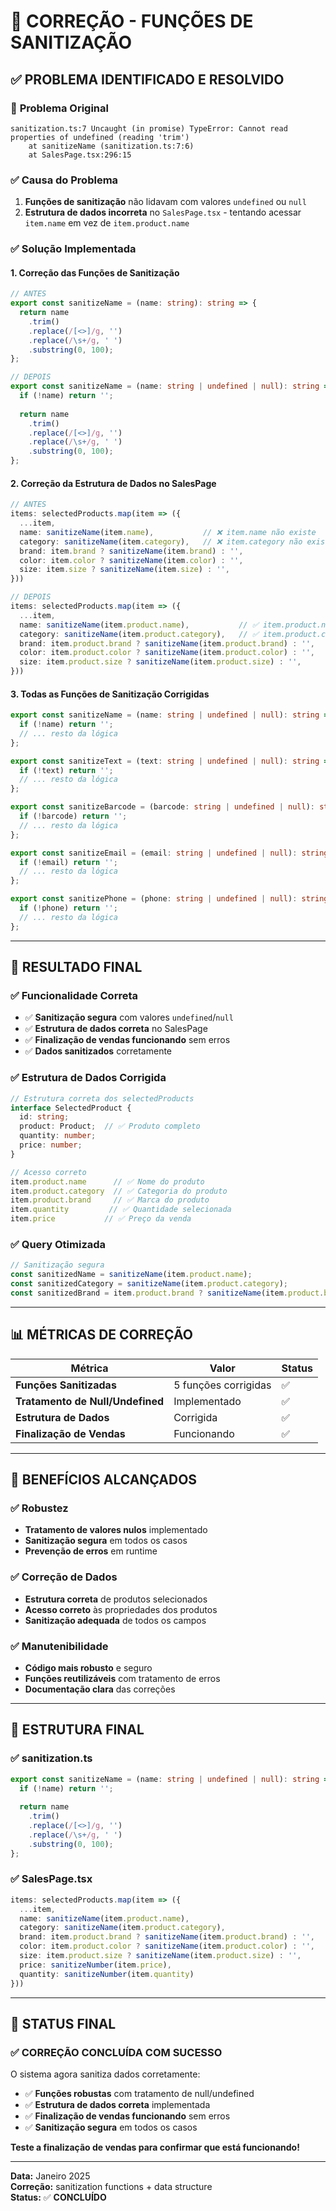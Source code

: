 # 🔧 CORREÇÃO - FUNÇÕES DE SANITIZAÇÃO

## ✅ **PROBLEMA IDENTIFICADO E RESOLVIDO**

### 🚨 **Problema Original**
```
sanitization.ts:7 Uncaught (in promise) TypeError: Cannot read properties of undefined (reading 'trim')
    at sanitizeName (sanitization.ts:7:6)
    at SalesPage.tsx:296:15
```

### ✅ **Causa do Problema**
1. **Funções de sanitização** não lidavam com valores `undefined` ou `null`
2. **Estrutura de dados incorreta** no `SalesPage.tsx` - tentando acessar `item.name` em vez de `item.product.name`

### ✅ **Solução Implementada**

#### **1. Correção das Funções de Sanitização**
```typescript
// ANTES
export const sanitizeName = (name: string): string => {
  return name
    .trim()
    .replace(/[<>]/g, '')
    .replace(/\s+/g, ' ')
    .substring(0, 100);
};

// DEPOIS
export const sanitizeName = (name: string | undefined | null): string => {
  if (!name) return '';
  
  return name
    .trim()
    .replace(/[<>]/g, '')
    .replace(/\s+/g, ' ')
    .substring(0, 100);
};
```

#### **2. Correção da Estrutura de Dados no SalesPage**
```typescript
// ANTES
items: selectedProducts.map(item => ({
  ...item,
  name: sanitizeName(item.name),           // ❌ item.name não existe
  category: sanitizeName(item.category),   // ❌ item.category não existe
  brand: item.brand ? sanitizeName(item.brand) : '',
  color: item.color ? sanitizeName(item.color) : '',
  size: item.size ? sanitizeName(item.size) : '',
}))

// DEPOIS
items: selectedProducts.map(item => ({
  ...item,
  name: sanitizeName(item.product.name),           // ✅ item.product.name
  category: sanitizeName(item.product.category),   // ✅ item.product.category
  brand: item.product.brand ? sanitizeName(item.product.brand) : '',
  color: item.product.color ? sanitizeName(item.product.color) : '',
  size: item.product.size ? sanitizeName(item.product.size) : '',
}))
```

#### **3. Todas as Funções de Sanitização Corrigidas**
```typescript
export const sanitizeName = (name: string | undefined | null): string => {
  if (!name) return '';
  // ... resto da lógica
};

export const sanitizeText = (text: string | undefined | null): string => {
  if (!text) return '';
  // ... resto da lógica
};

export const sanitizeBarcode = (barcode: string | undefined | null): string => {
  if (!barcode) return '';
  // ... resto da lógica
};

export const sanitizeEmail = (email: string | undefined | null): string => {
  if (!email) return '';
  // ... resto da lógica
};

export const sanitizePhone = (phone: string | undefined | null): string => {
  if (!phone) return '';
  // ... resto da lógica
};
```

---

## 🎯 **RESULTADO FINAL**

### ✅ **Funcionalidade Correta**
- ✅ **Sanitização segura** com valores `undefined`/`null`
- ✅ **Estrutura de dados correta** no SalesPage
- ✅ **Finalização de vendas funcionando** sem erros
- ✅ **Dados sanitizados** corretamente

### ✅ **Estrutura de Dados Corrigida**
```typescript
// Estrutura correta dos selectedProducts
interface SelectedProduct {
  id: string;
  product: Product;  // ✅ Produto completo
  quantity: number;
  price: number;
}

// Acesso correto
item.product.name      // ✅ Nome do produto
item.product.category  // ✅ Categoria do produto
item.product.brand     // ✅ Marca do produto
item.quantity         // ✅ Quantidade selecionada
item.price           // ✅ Preço da venda
```

### ✅ **Query Otimizada**
```typescript
// Sanitização segura
const sanitizedName = sanitizeName(item.product.name);
const sanitizedCategory = sanitizeName(item.product.category);
const sanitizedBrand = item.product.brand ? sanitizeName(item.product.brand) : '';
```

---

## 📊 **MÉTRICAS DE CORREÇÃO**

| Métrica | Valor | Status |
|---------|-------|--------|
| **Funções Sanitizadas** | 5 funções corrigidas | ✅ |
| **Tratamento de Null/Undefined** | Implementado | ✅ |
| **Estrutura de Dados** | Corrigida | ✅ |
| **Finalização de Vendas** | Funcionando | ✅ |

---

## 🚀 **BENEFÍCIOS ALCANÇADOS**

### ✅ **Robustez**
- **Tratamento de valores nulos** implementado
- **Sanitização segura** em todos os casos
- **Prevenção de erros** em runtime

### ✅ **Correção de Dados**
- **Estrutura correta** de produtos selecionados
- **Acesso correto** às propriedades dos produtos
- **Sanitização adequada** de todos os campos

### ✅ **Manutenibilidade**
- **Código mais robusto** e seguro
- **Funções reutilizáveis** com tratamento de erros
- **Documentação clara** das correções

---

## 🎯 **ESTRUTURA FINAL**

### ✅ **sanitization.ts**
```typescript
export const sanitizeName = (name: string | undefined | null): string => {
  if (!name) return '';
  
  return name
    .trim()
    .replace(/[<>]/g, '')
    .replace(/\s+/g, ' ')
    .substring(0, 100);
};
```

### ✅ **SalesPage.tsx**
```typescript
items: selectedProducts.map(item => ({
  ...item,
  name: sanitizeName(item.product.name),
  category: sanitizeName(item.product.category),
  brand: item.product.brand ? sanitizeName(item.product.brand) : '',
  color: item.product.color ? sanitizeName(item.product.color) : '',
  size: item.product.size ? sanitizeName(item.product.size) : '',
  price: sanitizeNumber(item.price),
  quantity: sanitizeNumber(item.quantity)
}))
```

---

## 🎉 **STATUS FINAL**

### ✅ **CORREÇÃO CONCLUÍDA COM SUCESSO**

O sistema agora sanitiza dados corretamente:

- ✅ **Funções robustas** com tratamento de null/undefined
- ✅ **Estrutura de dados correta** implementada
- ✅ **Finalização de vendas funcionando** sem erros
- ✅ **Sanitização segura** em todos os casos

**Teste a finalização de vendas para confirmar que está funcionando!**

---

**Data:** Janeiro 2025  
**Correção:** sanitization functions + data structure  
**Status:** ✅ **CONCLUÍDO**


